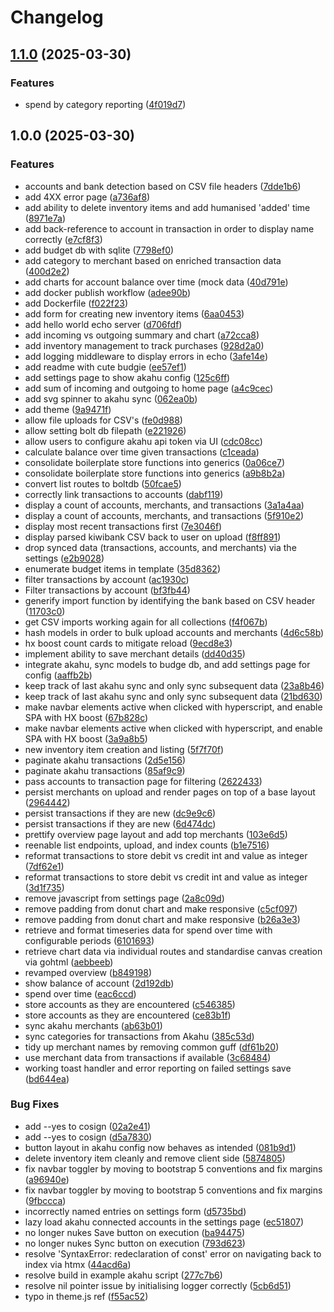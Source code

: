 # Changelog

## [1.1.0](https://github.com/TheQueenIsDead/budge/compare/v1.0.0...v1.1.0) (2025-03-30)


### Features

* spend by category reporting ([4f019d7](https://github.com/TheQueenIsDead/budge/commit/4f019d700120022ab4ec2eb160001fc34939239a))

## 1.0.0 (2025-03-30)


### Features

* accounts and bank detection based on CSV file headers ([7dde1b6](https://github.com/TheQueenIsDead/budge/commit/7dde1b61402d9c6128619c81bebe39d52efb119b))
* add 4XX error page ([a736af8](https://github.com/TheQueenIsDead/budge/commit/a736af8ae55286fae86c7b5c4e28a1b97938b98d))
* add ability to delete inventory items and add humanised 'added' time ([8971e7a](https://github.com/TheQueenIsDead/budge/commit/8971e7a7a0cc6770b65eee1267271ff877902047))
* add back-reference to account in transaction in order to display name correctly ([e7cf8f3](https://github.com/TheQueenIsDead/budge/commit/e7cf8f380bd02ea0219da98cf1c916bdcc480b3e))
* add budget db with sqlite ([7798ef0](https://github.com/TheQueenIsDead/budge/commit/7798ef0f23a649ff69cb77688028a53b405ec4a0))
* add category to merchant based on enriched transaction data ([400d2e2](https://github.com/TheQueenIsDead/budge/commit/400d2e2eaee66847642b83ce3fc7977383faaf1a))
* add charts for account balance over time (mock data ([40d791e](https://github.com/TheQueenIsDead/budge/commit/40d791eea7a2de6e78a6aef5422a4cc9defd42c5))
* add docker publish workflow ([adee90b](https://github.com/TheQueenIsDead/budge/commit/adee90ba6b20f1356818f6a18721097cf2180ec3))
* add Dockerfile ([f022f23](https://github.com/TheQueenIsDead/budge/commit/f022f230df110053a4c49adea5cd4bb9602fa31e))
* add form for creating new inventory items ([6aa0453](https://github.com/TheQueenIsDead/budge/commit/6aa0453a10b562f2a2191db16263f2dfc6efecea))
* add hello world echo server ([d706fdf](https://github.com/TheQueenIsDead/budge/commit/d706fdf3976895ae86cca61ff07a4e2dd790b33e))
* add incoming vs outgoing summary and chart ([a72cca8](https://github.com/TheQueenIsDead/budge/commit/a72cca8f86d5b1f601b52fde9e61c081020ae31e))
* add inventory management to track purchases ([928d2a0](https://github.com/TheQueenIsDead/budge/commit/928d2a06fbf24e995ebd03d7473f2a1daf566239))
* add logging middleware to display errors in echo ([3afe14e](https://github.com/TheQueenIsDead/budge/commit/3afe14e279f1a9f543070cd48deb118ef37f981a))
* add readme with cute budgie ([ee57ef1](https://github.com/TheQueenIsDead/budge/commit/ee57ef10e8335c01ffd11b1ba616dc593f587d1b))
* add settings page to show akahu config ([125c6ff](https://github.com/TheQueenIsDead/budge/commit/125c6ffff5b354ba7c348c2f1eb9d732cba078db))
* add sum of incoming and outgoing to home page ([a4c9cec](https://github.com/TheQueenIsDead/budge/commit/a4c9cecca14c06bf9281a471ac132fc59af1be1b))
* add svg spinner to akahu sync ([062ea0b](https://github.com/TheQueenIsDead/budge/commit/062ea0b02bd49e0efcd9431d19131f6bbb44b5e4))
* add theme ([9a9471f](https://github.com/TheQueenIsDead/budge/commit/9a9471fb802170fd6a2211cebb7503a1c21617d2))
* allow file uploads for CSV's ([fe0d988](https://github.com/TheQueenIsDead/budge/commit/fe0d988a3e99dc5f73a88f4931cde52182a2bdd6))
* allow setting bolt db filepath ([e221926](https://github.com/TheQueenIsDead/budge/commit/e2219268a20b1a1439610873c6effdf4d9db1619))
* allow users to configure akahu api token via UI ([cdc08cc](https://github.com/TheQueenIsDead/budge/commit/cdc08cc9bcab21ee8dd833edeeb7e566400c9d4d))
* calculate balance over time given transactions ([c1ceada](https://github.com/TheQueenIsDead/budge/commit/c1ceada5051d50a70d043c9b5e8fc5b85df31e69))
* consolidate boilerplate store functions into generics ([0a06ce7](https://github.com/TheQueenIsDead/budge/commit/0a06ce751f733a701df4bc17247b6fd2bb786f6b))
* consolidate boilerplate store functions into generics ([a9b8b2a](https://github.com/TheQueenIsDead/budge/commit/a9b8b2a324fb296a06e6fdbdb4050169e9e1d347))
* convert list routes to boltdb ([50fcae5](https://github.com/TheQueenIsDead/budge/commit/50fcae50c9420d52443ed5264dfcc290fc61e15c))
* correctly link transactions to accounts ([dabf119](https://github.com/TheQueenIsDead/budge/commit/dabf119ef2555a0b01081301153dad6901dd3fd2))
* display a count of accounts, merchants, and transactions ([3a1a4aa](https://github.com/TheQueenIsDead/budge/commit/3a1a4aa3c5cd103311362f4d2b6f667d6fa04e3c))
* display a count of accounts, merchants, and transactions ([5f910e2](https://github.com/TheQueenIsDead/budge/commit/5f910e287bb0e928a47360f5835edbd8bb096d62))
* display most recent transactions first ([7e3046f](https://github.com/TheQueenIsDead/budge/commit/7e3046f61aa3ec0dbc862c32939fc937ffd0f54d))
* display parsed kiwibank CSV back to user on upload ([f8ff891](https://github.com/TheQueenIsDead/budge/commit/f8ff891c6cdb8890be72a9758f0a83c43cc70f43))
* drop synced data (transactions, accounts, and merchants) via the settings ([e2b9028](https://github.com/TheQueenIsDead/budge/commit/e2b9028e578187e59471b6f3af09fa84e50a2194))
* enumerate budget items in template ([35d8362](https://github.com/TheQueenIsDead/budge/commit/35d8362f098f4dee369252eda4f83f46d5df0e81))
* filter transactions by account ([ac1930c](https://github.com/TheQueenIsDead/budge/commit/ac1930c002028de47682c77c3dcea8898511fada))
* Filter transactions by account ([bf3fb44](https://github.com/TheQueenIsDead/budge/commit/bf3fb4459d80936e928faa36bb19bf9721547e1f))
* generify import function by identifying the bank based on CSV header ([11703c0](https://github.com/TheQueenIsDead/budge/commit/11703c003550f23b63cfebb61e3606a6f9352658))
* get CSV imports working again for all collections ([f4f067b](https://github.com/TheQueenIsDead/budge/commit/f4f067bb870e748230610edef6893c614d7e63fa))
* hash models in order to bulk upload accounts and merchants ([4d6c58b](https://github.com/TheQueenIsDead/budge/commit/4d6c58be7ec86464d6b2ec05b110cba44e8cd624))
* hx boost count cards to mitigate reload ([9ecd8e3](https://github.com/TheQueenIsDead/budge/commit/9ecd8e351215a6e8e8891a7fbb7472e4edeea6e9))
* implement ability to save merchant details ([dd40d35](https://github.com/TheQueenIsDead/budge/commit/dd40d35fbdf3a52698062965cd361c2d5afa263a))
* integrate akahu, sync models to budge db, and add settings page for config ([aaffb2b](https://github.com/TheQueenIsDead/budge/commit/aaffb2b1dd3f8e2a2776a35d4fe857751d4e4d51))
* keep track of last akahu sync and only sync subsequent data ([23a8b46](https://github.com/TheQueenIsDead/budge/commit/23a8b469ebd570c3077432f5b969650a471076b9))
* keep track of last akahu sync and only sync subsequent data ([21bd630](https://github.com/TheQueenIsDead/budge/commit/21bd630ec8f7ded94f4cff49324d1e887db1ae2f))
* make navbar elements active when clicked with hyperscript, and enable SPA with HX boost ([67b828c](https://github.com/TheQueenIsDead/budge/commit/67b828c32af8f5b73862569518c3e0e7ec8dee84))
* make navbar elements active when clicked with hyperscript, and enable SPA with HX boost ([3a9a8b5](https://github.com/TheQueenIsDead/budge/commit/3a9a8b5b2abb20d27efa699e0d2572df5f9739c0))
* new inventory item creation and listing ([5f7f70f](https://github.com/TheQueenIsDead/budge/commit/5f7f70fd90384ece0e5a3280a6bb465d8fe82e55))
* paginate akahu transactions ([2d5e156](https://github.com/TheQueenIsDead/budge/commit/2d5e1566ccd7f203c5035cff09811cebf39f82dc))
* paginate akahu transactions ([85af9c9](https://github.com/TheQueenIsDead/budge/commit/85af9c95a84c60a717f3d2e2b93f9b415775b666))
* pass accounts to transaction page for filtering ([2622433](https://github.com/TheQueenIsDead/budge/commit/262243336076baeeddba937b1f221cc6d40332c0))
* persist merchants on upload and render pages on top of a base layout ([2964442](https://github.com/TheQueenIsDead/budge/commit/2964442c43ae2b0a6b0f47283aca55fec1049e31))
* persist transactions if they are new ([dc9e9c6](https://github.com/TheQueenIsDead/budge/commit/dc9e9c6786c55f3d09ab6520000b47dd575e4e0f))
* persist transactions if they are new ([6d474dc](https://github.com/TheQueenIsDead/budge/commit/6d474dc4d47d06cefa6ffa9d3fa09a4e2028ceaa))
* prettify overview page layout and add top merchants ([103e6d5](https://github.com/TheQueenIsDead/budge/commit/103e6d53de9dce80427d3e07f063c774dcb9553c))
* reenable list endpoints, upload, and index counts ([b1e7516](https://github.com/TheQueenIsDead/budge/commit/b1e75168a8661cbb21f4eaa096e896edb1ca9a9d))
* reformat transactions to store debit vs credit int and value as integer ([7df62e1](https://github.com/TheQueenIsDead/budge/commit/7df62e18a7ca3d5407fc4fac04734f037a663d2c))
* reformat transactions to store debit vs credit int and value as integer ([3d1f735](https://github.com/TheQueenIsDead/budge/commit/3d1f735f113f41dd713915e9fc0b4e56c0d7edb6))
* remove javascript from settings page ([2a8c09d](https://github.com/TheQueenIsDead/budge/commit/2a8c09df001ebffd0c603e9d5a406197369eb649))
* remove padding from donut chart and make responsive ([c5cf097](https://github.com/TheQueenIsDead/budge/commit/c5cf097291c47c11cf991a1d45d92ead7a07561d))
* remove padding from donut chart and make responsive ([b26a3e3](https://github.com/TheQueenIsDead/budge/commit/b26a3e3fbf8a8d044097d8d34a74ed5536bf4b5a))
* retrieve and format timeseries data for spend over time with configurable periods ([6101693](https://github.com/TheQueenIsDead/budge/commit/6101693b4e28ff840f4c198e7b5ddf62b3d9f01a))
* retrieve chart data via individual routes and standardise canvas creation via gohtml ([aebbeeb](https://github.com/TheQueenIsDead/budge/commit/aebbeebd427e58bed4d649684b1ecf70c5c0031d))
* revamped overview ([b849198](https://github.com/TheQueenIsDead/budge/commit/b84919875ac3ce4670f86b759ec5440ee1d44ae3))
* show balance of account ([2d192db](https://github.com/TheQueenIsDead/budge/commit/2d192dbf64f6d84bceec859d8d711687aae18a38))
* spend over time ([eac6ccd](https://github.com/TheQueenIsDead/budge/commit/eac6ccd36cd543dc2c0a04b30d54057c0ae10105))
* store accounts as they are encountered ([c546385](https://github.com/TheQueenIsDead/budge/commit/c546385d5e7e7c4176f4578e34e5f38e1e398936))
* store accounts as they are encountered ([ce83b1f](https://github.com/TheQueenIsDead/budge/commit/ce83b1f714c7d9c641b26b70f2f7781adf52e5e9))
* sync akahu merchants ([ab63b01](https://github.com/TheQueenIsDead/budge/commit/ab63b011915bb90b873075c63944f6e5335586e9))
* sync categories for transactions from Akahu ([385c53d](https://github.com/TheQueenIsDead/budge/commit/385c53d12d2a1185d96ca3b6abcafe2ad830e5e6))
* tidy up merchant names by removing common guff ([df61b20](https://github.com/TheQueenIsDead/budge/commit/df61b20dc48731b7844ab91b0bb07128ca4d7d70))
* use merchant data from transactions if available ([3c68484](https://github.com/TheQueenIsDead/budge/commit/3c68484cc9dadd03b99179d7c07fced1dc9de4ee))
* working toast handler and error reporting on failed settings save ([bd644ea](https://github.com/TheQueenIsDead/budge/commit/bd644ea6272758d0623e11c76a5172edfbefe42f))


### Bug Fixes

* add --yes to cosign ([02a2e41](https://github.com/TheQueenIsDead/budge/commit/02a2e412a60a91b89c1f1731c595c08c85a19898))
* add --yes to cosign ([d5a7830](https://github.com/TheQueenIsDead/budge/commit/d5a783017cfea7f7635ee90bb342796dffa54431))
* button layout in akahu config now behaves as intended ([081b9d1](https://github.com/TheQueenIsDead/budge/commit/081b9d1dcbe3cd3bff178b4cf19b177b940fb8e3))
* delete inventory item cleanly and remove client side ([5874805](https://github.com/TheQueenIsDead/budge/commit/587480591d39889077adb36d3af14d4112072b09))
* fix navbar toggler by moving to bootstrap 5 conventions and fix margins ([a96940e](https://github.com/TheQueenIsDead/budge/commit/a96940e7e6b019e48e5b8a87bcf33390b43dfce3))
* fix navbar toggler by moving to bootstrap 5 conventions and fix margins ([9fbccca](https://github.com/TheQueenIsDead/budge/commit/9fbccca0c8e1603d5ab3b6e2d4fd8c3469e861d1))
* incorrectly named entries on settings form ([d5735bd](https://github.com/TheQueenIsDead/budge/commit/d5735bd23211bcd42bff528c261ea8d8f554132d))
* lazy load akahu connected accounts in the settings page ([ec51807](https://github.com/TheQueenIsDead/budge/commit/ec51807591885f179f13380646c3b08cee03e8ba))
* no longer nukes Save button on execution ([ba94475](https://github.com/TheQueenIsDead/budge/commit/ba94475370855d4d3689fb57e8aef48987aef6c8))
* no longer nukes Sync button on execution ([793d623](https://github.com/TheQueenIsDead/budge/commit/793d623f12137b815d32bf2cec905036fdf683ee))
* resolve 'SyntaxError: redeclaration of const' error on navigating back to index via htmx ([44acd6a](https://github.com/TheQueenIsDead/budge/commit/44acd6a17037416e084dd6a22d2bf236aa7f5a9f))
* resolve build in example akahu script ([277c7b6](https://github.com/TheQueenIsDead/budge/commit/277c7b683f7ab6eb7d7620c5d49ae410ee3083a5))
* resolve nil pointer issue by initialising logger correctly ([5cb6d51](https://github.com/TheQueenIsDead/budge/commit/5cb6d5137affddcd06e792c627f27fd765cd750c))
* typo in theme.js ref ([f55ac52](https://github.com/TheQueenIsDead/budge/commit/f55ac522629da44d7a6636e7470982add48a1288))
